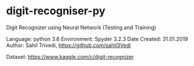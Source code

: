 # digit-recogniser-py

Digit Recognizer using Neural Network (Testing and Training)

Language: python 3.6
Environment: Spyder 3.2.3
Date Created: 31.01.2019
Author: Sahil Trivedi, https://github.com/sahil3Vedi

Dataset: https://www.kaggle.com/c/digit-recognizer